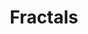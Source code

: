 ---
title: Fractals
eleventyNavigation:
  title: Fractals
  key: dg_bonus_fractals
  parent: dg_bonus
  order: 2
layout: "../de/bonus/fractals.md"
---